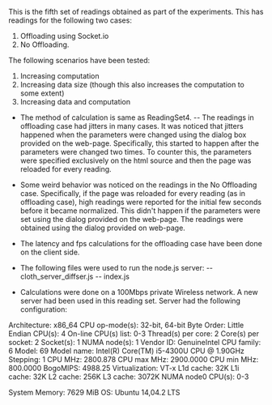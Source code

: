 
This is the fifth set of readings obtained as part of the experiments.
This has readings for the following two cases:

1. Offloading using Socket.io
2. No Offloading.

The following scenarios have been tested:

1. Increasing computation
2. Increasing data size (though this also increases the computation to some extent)
3. Increasing data and computation

- The method of calculation is same as ReadingSet4.
-- The readings in offloading case had jitters in many cases. It was noticed that jitters
happened when the parameters were changed using the dialog box provided on the web-page.
Specifically, this started to happen after the parameters were changed two times. To counter this,
the parameters were specified exclusively on the html source and then the page was reloaded for 
every reading.
- Some weird behavior was noticed on the readings in the No Offloading case. Specifically, if the 
page was reloaded for every reading (as in offloading case), high readings were reported for the initial
few seconds before it became normalized. This didn't happen if the parameters were set using the dialog
provided on the web-page. The readings were obtained using the dialog provided on web-page.
- The latency and fps calculations for the offloading case have been done on the client side.
- The following files were used to run the node.js server:
-- cloth_server_diffser.js
-- index.js

- Calculations were done on a 100Mbps private Wireless network. 
A new server had been used in this reading set. Server had the following configuration:

Architecture:          x86_64
CPU op-mode(s):        32-bit, 64-bit
Byte Order:            Little Endian
CPU(s):                4
On-line CPU(s) list:   0-3
Thread(s) per core:    2
Core(s) per socket:    2
Socket(s):             1
NUMA node(s):          1
Vendor ID:             GenuineIntel
CPU family:            6
Model:                 69
Model name:            Intel(R) Core(TM) i5-4300U CPU @ 1.90GHz
Stepping:              1
CPU MHz:               2800.878
CPU max MHz:           2900.0000
CPU min MHz:           800.0000
BogoMIPS:              4988.25
Virtualization:        VT-x
L1d cache:             32K
L1i cache:             32K
L2 cache:              256K
L3 cache:              3072K
NUMA node0 CPU(s):     0-3

System Memory:	       7629 MiB
OS:    		       Ubuntu 14,04.2 LTS
